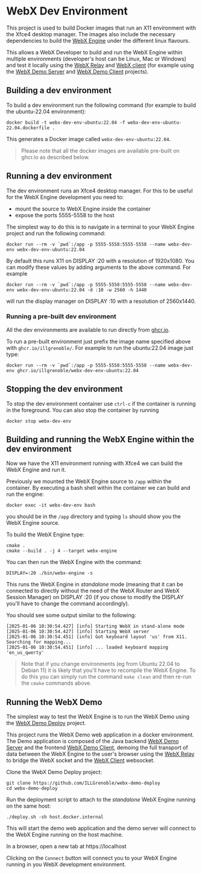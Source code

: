 # WebX Dev Environment

This project is used to build Docker images that run an X11 environment with the Xfce4 desktop manager. The images also include the necessary dependencies to build the [WebX Engine](https://github.com/ILLGrenoble/webx-engine) under the different linux flavours.

This allows a WebX Developer to build and run the WebX Engine within multiple environments (developer's host can be Linux, Mac or Windows) and test it locally using the [WebX Relay](https://github.com/ILLGrenoble/webx-relay) and [WebX client](https://github.com/ILLGrenoble/webx-client) (for example using the [WebX Demo Server](https://github.com/ILLGrenoble/webx-demo-server) and [WebX Demo Client](https://github.com/ILLGrenoble/webx-demo-client) projects).

## Building a dev environment

To build a dev environment run the following command (for example to build the ubuntu-22.04 environment):

```
docker build -t webx-dev-env-ubuntu:22.04 -f webx-dev-env-ubuntu-22.04.dockerfile .
```

This generates a Docker image called `webx-dev-env-ubuntu:22.04`.

> Please note that all the docker images are available pre-built on ghcr.io as described below.

## Running a dev environment

The dev environment runs an Xfce4 desktop manager. For this to be useful for the WebX Engine development you need to:
 - mount the source to WebX Engine inside the container
 - expose the ports 5555-5558 to the host

The simplest way to do this is to navigate in a terminal to your WebX Engine project and run the following command:

```
docker run --rm -v `pwd`:/app -p 5555-5558:5555-5558 --name webx-dev-env webx-dev-env-ubuntu:22.04
```

By default this runs X11 on DISPLAY :20 with a resolution of 1920x1080. You can modify these values by adding arguments to the above command. For example

```
docker run --rm -v `pwd`:/app -p 5555-5558:5555-5558 --name webx-dev-env webx-dev-env-ubuntu:22.04 -d :10 -w 2560 -h 1440
```

will run the display manager on DISPLAY :10 with a resolution of 2560x1440.

### Running a pre-built dev environment

All the dev environments are available to run directly from [ghcr.io](https://github.com/ILLGrenoble/webx-dev-env/packages).

To run a pre-built environment just prefix the image name specified above with `ghcr.io/illgrenoble/`. For example to run the ubuntu:22.04 image just type:

```
docker run --rm -v `pwd`:/app -p 5555-5558:5555-5558 --name webx-dev-env ghcr.io/illgrenoble/webx-dev-env-ubuntu:22.04
```

## Stopping the dev environment

To stop the dev environment container use `ctrl-c` if the container is running in the foreground. You can also stop the container by running

```
docker stop webx-dev-env
```

## Building and running the WebX Engine within the dev environment

Now we have the X11 environment running with Xfce4 we can build the WebX Engine and run it.

Previously we mounted the WebX Engine source to `/app` within the container. By executing a bash shell within the container we can build and run the engine:

```
docker exec -it webx-dev-env bash
```

you should be in the `/app` directory and typing `ls` should show you the WebX Engine source.

To build the WebX Engine type:

```
cmake .
cmake --build . -j 4 --target webx-engine
```

You can then run the WebX Engine with the command:

```
DISPLAY=:20 ./bin/webx-engine -s
```

This runs the WebX Engine in <em>standalone</em> mode (meaning that it can be connected to directly without the need of the WebX Router and WebX Session Manager) on DISPLAY :20 (if you chose to modify the DISPLAY you'll have to change the command accordingly).

You should see some output similar to the following:
```
[2025-01-06 10:30:54.427] [info] Starting WebX in stand-alone mode
[2025-01-06 10:30:54.427] [info] Starting WebX server
[2025-01-06 10:30:54.451] [info] Got keyboard layout 'us' from X11. Searching for mapping...
[2025-01-06 10:30:54.451] [info] ... loaded keyboard mapping 'en_us_qwerty'
```

> Note that if you change environments (eg from Ubuntu 22.04 to Debian 11) it is likely that you'll have to recompile the WebX Engine. To do this you can simply run the command `make clean` and then re-run the `cmake` commands above.

## Running the WebX Demo

The simplest way to test the WebX Engine is to run the WebX Demo using the [WebX Demo Deploy](https://github.com/ILLGrenoble/webx-demo-deploy) project. 

This project runs the WebX Demo web application in a docker environment. The Demo application is composed of the Java backend [WebX Demo Server](https://github.com/ILLGrenoble/webx-demo-server) and the frontend [WebX Demo Client](https://github.com/ILLGrenoble/webx-demo-client), demoing the full transport of data between the WebX Engine to the user's browser using the [WebX Relay](https://github.com/ILLGrenoble/webx-relay) to bridge the WebX socket and the [WebX Client](https://github.com/ILLGrenoble/webx-client) websocket.

Clone the WebX Demo Deploy project:

```
git clone https://github.com/ILLGrenoble/webx-demo-deploy
cd webx-demo-deploy
```

Run the deployment script to attach to the <em>standalone</em> WebX Engine running on the same host:

```
./deploy.sh -sh host.docker.internal
```

This will start the demo web application and the demo server will connect to the WebX Engine running on the host machine.

In a browser, open a new tab at https://localhost

Clicking on the `Connect` button will connect you to your WebX Engine running in you WebX development environment.
